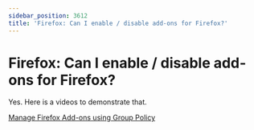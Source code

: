 ```yaml
---
sidebar_position: 3612
title: 'Firefox: Can I enable / disable add-ons for Firefox?'
---
```


# Firefox: Can I enable / disable add-ons for Firefox?

Yes. Here is a videos to demonstrate that.

[Manage Firefox Add-ons using Group Policy](../../../Video/ApplicationSettings/Firefox/Addons)
